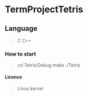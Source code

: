 # TermProjectTetris

## Language
> C
C++

### How to start
> cd Tetris/Debug
make
./Tetris

#### Licence
> Linux kernel
